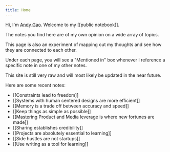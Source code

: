 ```yaml
---
title: Home
---
```


Hi, I'm [Andy Gao](https://andyjgao.com). Welcome to my [[public notebook]].

The notes you find here are of my own opinion on a wide array of topics. 

This page is also an experiment of mapping out my thoughts and see how they are connected to each other. 

Under each page, you will see a "Mentioned in" box whenever I reference a specific note in one of my other notes.

This site is still very raw and will most likely be updated in the near future.

Here are some recent notes:

- [[Constraints lead to freedom]]
- [[Systems with human centered designs are more efficient]]
- [[Memory is a trade off between accuracy and speed]]
- [[Keep things as simple as possible]]
- [[Mastering Product and Media leverage is where new fortunes are made]]
- [[Sharing establishes credibility]]
- [[Projects are absolutely essential to learning]]
- [[Side hustles are not startups]]
- [[Use writing as a tool for learning]]




